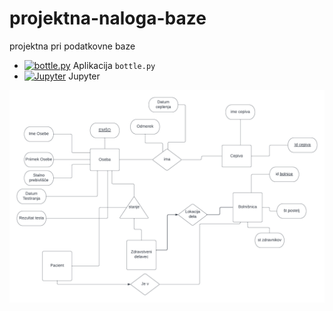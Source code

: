 # projektna-naloga-baze
projektna pri podatkovne baze

* [![bottle.py](https://mybinder.org/badge_logo.svg)](https://mybinder.org/v2/gh/BlackPhoenixSlo/projektna-naloga-Covid-19/main?urlpath=proxy/8080/) Aplikacija `bottle.py`
* [![Jupyter](https://mybinder.org/badge_logo.svg)](https://mybinder.org/v2/gh/BlackPhoenixSlo/projektna-naloga-Covid-19/main) Jupyter


![ER DIAGRAM](ER_diagram.png)